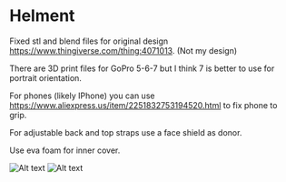 # Helment 

Fixed stl and blend files for original design https://www.thingiverse.com/thing:4071013. (Not my design)

There are 3D print files for GoPro 5-6-7 but I think 7 is better to use for portrait orientation.

For phones (likely IPhone) you can use https://www.aliexpress.us/item/2251832753194520.html to fix phone to grip.

For adjustable back and top straps use a face shield as donor.

Use eva foam for inner cover.

![Alt text](img/front.jpg?raw=true)
![Alt text](img/back.jpg?raw=true)
